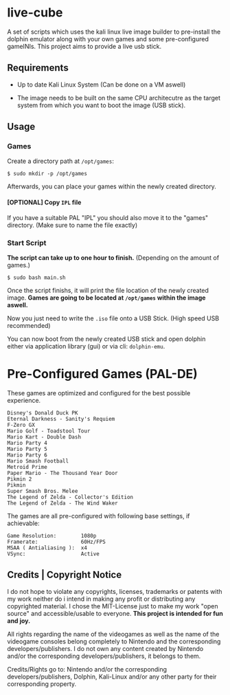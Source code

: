 # live-cube
A set of scripts which uses the kali linux live image builder to pre-install the dolphin emulator along with your own games and some pre-configured gameINIs. This project aims to provide a live usb stick.

## Requirements
- Up to date Kali Linux System (Can be done on a VM aswell)

- The image needs to be built on the same CPU architecutre as the target system from which you want to boot the image (USB stick).

## Usage
### Games
Create a directory path at `/opt/games`:
```
$ sudo mkdir -p /opt/games
```
Afterwards, you can place your games within the newly created directory. 

#### [OPTIONAL] Copy `IPL` file
If you have a suitable PAL "IPL" you should also move it to the "games" directory. (Make sure to name the file exactly)

### Start Script
**The script can take up to one hour to finish.** (Depending on the amount of games.)
```
$ sudo bash main.sh
```
Once the script finishs, it will print the file location of the newly created image. **Games are going to be located at `/opt/games` within the image aswell.**

Now you just need to write the `.iso` file onto a USB Stick. (High speed USB recommended)

You can now boot from the newly created USB stick and open dolphin either via application library (gui) or via cli: `dolphin-emu`.

# Pre-Configured Games (PAL-DE)
These games are optimized and configured for the best possible experience.
```
Disney's Donald Duck PK
Eternal Darkness - Sanity's Requiem
F-Zero GX
Mario Golf - Toadstool Tour
Mario Kart - Double Dash
Mario Party 4
Mario Party 5
Mario Party 6
Mario Smash Football
Metroid Prime
Paper Mario - The Thousand Year Door
Pikmin 2
Pikmin
Super Smash Bros. Melee
The Legend of Zelda - Collector's Edition
The Legend of Zelda - The Wind Waker
```
The games are all pre-configured with following base settings, if achievable:
```
Game Resolution:        1080p
Framerate:              60Hz/FPS 
MSAA ( Antialiasing ):  x4
VSync:                  Active
``` 

## Credits | Copyright Notice
I do not hope to violate any copyrights, licenses, trademarks or patents with my work neither do i intend in making any profit or distributing any copyrighted material. I chose the MIT-License just to make my work "open source" and accessible/usable to everyone. **This project is intended for fun and joy.**

All rights regarding the name of the videogames as well as the name of the videogame consoles belong completely to Nintendo and the corresponding developers/publishers. I do not own any content created by Nintendo and/or the corresponding developers/publishers, it belongs to them. 

Credits/Rights go to: Nintendo and/or the corresponding developers/publishers, Dolphin, Kali-Linux and/or any other party for their corresponding property.

